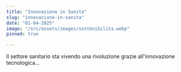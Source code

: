 ```yaml
---
title: "Innovazione in Sanità"
slug: "innovazione-in-sanita"
date: "01-04-2025"
image: "/src/assets/images/sostenibilita.webp"
pinned: true

---
```

Il settore sanitario sta vivendo una rivoluzione grazie all'innovazione tecnologica...

